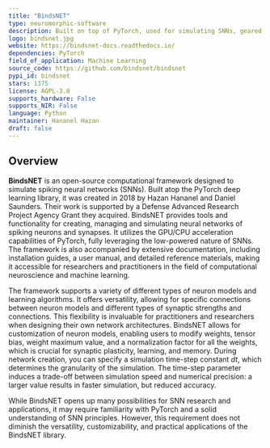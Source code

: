 ```yaml
---
title: "BindsNET"
type: neuromorphic-software
description: Built on top of PyTorch, used for simulating SNNs, geared towards ML and reinforcement learning.
logo: bindsnet.jpg
website: https://bindsnet-docs.readthedocs.io/
dependencies: PyTorch
field_of_application: Machine Learning
source_code: https://github.com/bindsnet/bindsnet
pypi_id: bindsnet
stars: 1375
license: AGPL-3.0
supports_hardware: False
supports_NIR: False
language: Python
maintainer: Hananel Hazan 
draft: false
---
```




## Overview
**BindsNET** is an open-source computational framework designed to simulate spiking neural networks (SNNs). Built atop the PyTorch deep learning library, it was created in 2018
by Hazan Hananel and Daniel Saunders. Their work is supported by a Defense Advanced Research Project Agency Grant they acquired. BindsNET provides tools and functionality for
creating, managing and simulating neural networks of spiking neurons and synapses. It utilizes the GPU/CPU acceleration capabilities of PyTorch, fully leveraging the  low-powered
nature of SNNs. The framework is also accompanied by extensive documentation, including installation guides, a user manual, and detailed reference materials, making it accessible
for researchers and practitioners in the field of computational neuroscience and machine learning.

The framework supports a variety of different types of neuron models and learning algorithms. It offers versatility, allowing for specific connections between neuron models and
different types of synaptic strengths and connections. This flexibility is invaluable for practitioners and researchers when designing their own network architectures.
BindsNET allows for customization of neuron models, enabling users to modify weights, tensor bias, weight maximum value, and a normalization factor for all the weights, which
is crucial for synaptic plasticity, learning, and memory. During network creation, you can specify a simulation time-step constant *dt*, which determines the granularity of the
simulation. The time-step parameter induces a trade-off between simulation speed and numerical precision: a larger value results in faster simulation, but reduced accuracy.

While BindsNET opens up many possibilities for SNN research and applications, it may require familiarity with PyTorch and a solid understanding of SNN principles. However, this
requirement does not diminish the versatility, customizability, and practical applications of the BindsNET library.

